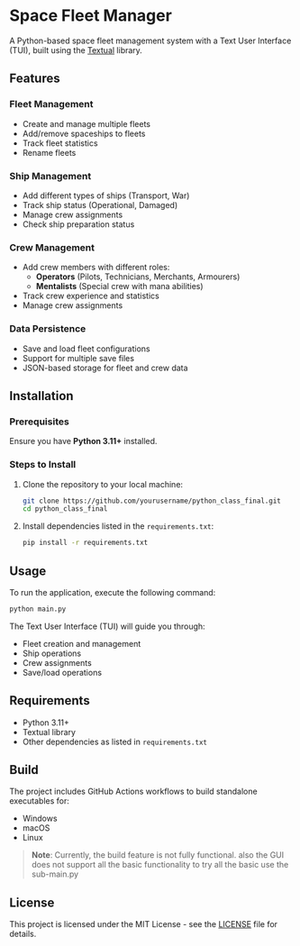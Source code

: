 
# Space Fleet Manager

A Python-based space fleet management system with a Text User Interface (TUI), built using the [Textual](https://textual.textualize.io/) library.

## Features

### Fleet Management
- Create and manage multiple fleets
- Add/remove spaceships to fleets
- Track fleet statistics
- Rename fleets

### Ship Management
- Add different types of ships (Transport, War)
- Track ship status (Operational, Damaged)
- Manage crew assignments
- Check ship preparation status

### Crew Management
- Add crew members with different roles:
  - **Operators** (Pilots, Technicians, Merchants, Armourers)
  - **Mentalists** (Special crew with mana abilities)
- Track crew experience and statistics
- Manage crew assignments

### Data Persistence
- Save and load fleet configurations
- Support for multiple save files
- JSON-based storage for fleet and crew data

## Installation

### Prerequisites
Ensure you have **Python 3.11+** installed.

### Steps to Install
1. Clone the repository to your local machine:
   ```sh
   git clone https://github.com/yourusername/python_class_final.git
   cd python_class_final
   ```

2. Install dependencies listed in the `requirements.txt`:
   ```sh
   pip install -r requirements.txt
   ```

## Usage

To run the application, execute the following command:
```sh
python main.py
```

The Text User Interface (TUI) will guide you through:
- Fleet creation and management
- Ship operations
- Crew assignments
- Save/load operations

## Requirements

- Python 3.11+
- Textual library
- Other dependencies as listed in `requirements.txt`

## Build

The project includes GitHub Actions workflows to build standalone executables for:
- Windows
- macOS
- Linux

> **Note**: Currently, the build feature is not fully functional. also the GUI does not support all the basic functionality to try all the basic use the sub-main.py

## License

This project is licensed under the MIT License - see the [LICENSE](LICENSE) file for details.
